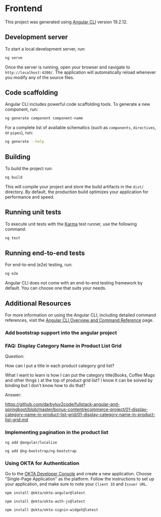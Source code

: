 # Frontend

This project was generated using [Angular CLI](https://github.com/angular/angular-cli) version 19.2.12.

## Development server

To start a local development server, run:

```bash
ng serve
```

Once the server is running, open your browser and navigate to `http://localhost:4200/`. The application will automatically reload whenever you modify any of the source files.

## Code scaffolding

Angular CLI includes powerful code scaffolding tools. To generate a new component, run:

```bash
ng generate component component-name
```

For a complete list of available schematics (such as `components`, `directives`, or `pipes`), run:

```bash
ng generate --help
```

## Building

To build the project run:

```bash
ng build
```

This will compile your project and store the build artifacts in the `dist/` directory. By default, the production build optimizes your application for performance and speed.

## Running unit tests

To execute unit tests with the [Karma](https://karma-runner.github.io) test runner, use the following command:

```bash
ng test
```

## Running end-to-end tests

For end-to-end (e2e) testing, run:

```bash
ng e2e
```

Angular CLI does not come with an end-to-end testing framework by default. You can choose one that suits your needs.

## Additional Resources

For more information on using the Angular CLI, including detailed command references, visit the [Angular CLI Overview and Command Reference](https://angular.dev/tools/cli) page.


### Add bootstrap support into the angular project


### FAQ: Display Category Name in Product List Grid

Question:

How can I put a title in each product category grid list?

What I want to learn is how I can put the category title(Books, Coffee Mugs and other thngs ) at the top of product grid list? I know it can be solved by binding but I don't know how to do that?

Answer:

https://github.com/darbyluv2code/fullstack-angular-and-springboot/blob/master/bonus-content/ecommerce-project/01-display-category-name-in-product-list-grid/01-display-category-name-in-product-list-grid.md


### Implementing pagination in the product list

```shell
ng add @angular/localize
```

```shell
ng add @ng-bootstrap/ng-bootstrap
```

### Using OKTA for Authentication

Go to the [OKTA Developer Console](https://developer.okta.com/) and create a new application. Choose "Single-Page Application" as the platform. Follow the instructions to set up your application, and make sure to note your `Client ID` and `Issuer URL`.

```shell
npm install @okta/okta-angular@latest 
```

```shell
npm install @okta/okta-auth-js@latest
```

```shell
npm install @okta/okta-signin-widget@latest
```


